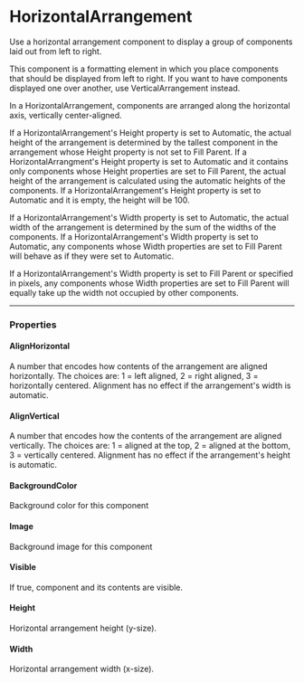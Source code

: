 # HorizontalArrangement

Use a horizontal arrangement component to display a group of components laid out from left to right.

This component is a formatting element in which you place components that should be displayed from left to right. If you want to have components displayed one over another, use VerticalArrangement instead.

In a HorizontalArrangement, components are arranged along the horizontal axis, vertically center-aligned.

If a HorizontalArrangement's Height property is set to Automatic, the actual height of the arrangement is determined by the tallest component in the arrangement whose Height property is not set to Fill Parent. If a HorizontalArrangment's Height property is set to Automatic and it contains only components whose Height properties are set to Fill Parent, the actual height of the arrangement is calculated using the automatic heights of the components. If a HorizontalArrangement's Height property is set to Automatic and it is empty, the height will be 100.

If a HorizontalArrangement's Width property is set to Automatic, the actual width of the arrangement is determined by the sum of the widths of the components. If a HorizontalArrangement's Width property is set to Automatic, any components whose Width properties are set to Fill Parent will behave as if they were set to Automatic.

If a HorizontalArrangement's Width property is set to Fill Parent or specified in pixels, any components whose Width properties are set to Fill Parent will equally take up the width not occupied by other components.

---

### Properties

#### AlignHorizontal

A number that encodes how contents of the arrangement are aligned horizontally. The choices are: 1 = left aligned, 2 = right aligned, 3 = horizontally centered. Alignment has no effect if the arrangement's width is automatic.

#### AlignVertical

A number that encodes how the contents of the arrangement are aligned vertically. The choices are: 1 = aligned at the top, 2 = aligned at the bottom, 3 = vertically centered. Alignment has no effect if the arrangement's height is automatic.

#### BackgroundColor

Background color for this component

#### Image

Background image for this component

#### Visible

If true, component and its contents are visible.

#### Height

Horizontal arrangement height (y-size).

#### Width

Horizontal arrangement width (x-size).
